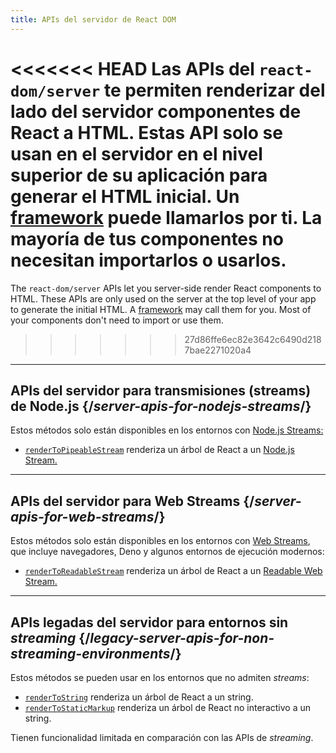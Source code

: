 ```yaml
---
title: APIs del servidor de React DOM
---
```


<Intro>

<<<<<<< HEAD
Las APIs del `react-dom/server` te permiten renderizar del lado del servidor componentes de React a HTML. Estas API solo se usan en el servidor en el nivel superior de su aplicación para generar el HTML inicial. Un [framework](/learn/start-a-new-react-project#production-grade-react-frameworks) puede llamarlos por ti. La mayoría de tus componentes no necesitan importarlos o usarlos.
=======
The `react-dom/server` APIs let you server-side render React components to HTML. These APIs are only used on the server at the top level of your app to generate the initial HTML. A [framework](/learn/start-a-new-react-project#full-stack-frameworks) may call them for you. Most of your components don't need to import or use them.
>>>>>>> 27d86ffe6ec82e3642c6490d2187bae2271020a4

</Intro>

---

## APIs del servidor para transmisiones (streams) de Node.js {/*server-apis-for-nodejs-streams*/}

Estos métodos solo están disponibles en los entornos con [Node.js Streams:](https://nodejs.org/api/stream.html)

* [`renderToPipeableStream`](/reference/react-dom/server/renderToPipeableStream) renderiza un árbol de React a un [Node.js Stream.](https://nodejs.org/api/stream.html)

---

## APIs del servidor para Web Streams {/*server-apis-for-web-streams*/}

Estos métodos solo están disponibles en los entornos con [Web Streams](https://developer.mozilla.org/en-US/docs/Web/API/Streams_API), que incluye navegadores, Deno y algunos entornos de ejecución modernos:

* [`renderToReadableStream`](/reference/react-dom/server/renderToReadableStream) renderiza un árbol de React a un [Readable Web Stream.](https://developer.mozilla.org/en-US/docs/Web/API/ReadableStream)

---

## APIs legadas del servidor para entornos sin *streaming* {/*legacy-server-apis-for-non-streaming-environments*/}

Estos métodos se pueden usar en los entornos que no admiten *streams*:

* [`renderToString`](/reference/react-dom/server/renderToString) renderiza un árbol de React a un string.
* [`renderToStaticMarkup`](/reference/react-dom/server/renderToStaticMarkup) renderiza un árbol de React no interactivo a un string.

Tienen funcionalidad limitada en comparación con las APIs de *streaming*.

